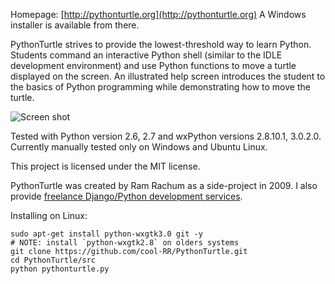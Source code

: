 Homepage: [http://pythonturtle.org](http://pythonturtle.org)
A Windows installer is available from there.

PythonTurtle strives to provide the lowest-threshold way to learn Python. Students command an interactive Python shell (similar to the IDLE development environment) and use Python functions to move a turtle displayed on the screen. An illustrated help screen introduces the student to the basics of Python programming while demonstrating how to move the turtle.

![Screen shot](http://pythonturtle.org/images/screenshot.gif)

Tested with Python version 2.6, 2.7 and wxPython versions 2.8.10.1, 3.0.2.0.
Currently manually tested only on Windows and Ubuntu Linux.

This project is licensed under the MIT license.

PythonTurtle was created by Ram Rachum as a side-project in 2009. I also provide
[freelance Django/Python development services](https://chipmunkdev.com).

Installing on Linux:

    sudo apt-get install python-wxgtk3.0 git -y
    # NOTE: install `python-wxgtk2.8` on olders systems
    git clone https://github.com/cool-RR/PythonTurtle.git
    cd PythonTurtle/src
    python pythonturtle.py
